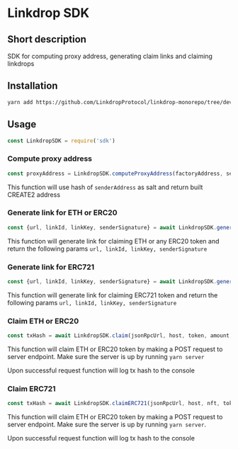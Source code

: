 # Linkdrop SDK

## Short description

SDK for computing proxy address, generating claim links and claiming linkdrops

## Installation

```bash
yarn add https://github.com/LinkdropProtocol/linkdrop-monorepo/tree/dev/sdk
```

## Usage

```js
const LinkdropSDK = require('sdk')
```

### Compute proxy address

```js
const proxyAddress = LinkdropSDK.computeProxyAddress(factoryAddress, senderAddress, masterCopyAddress)
```

This function will use hash of `senderAddress` as salt and return built CREATE2 address


### Generate link for ETH or ERC20

```js
const {url, linkId, linkKey, senderSignature} = await LinkdropSDK.generateLink(jsonRpcUrl, networkId, host, senderPrivateKey, token, amount, expirationTime)
```

This function will generate link for claiming ETH or any ERC20 token and return the following params `url, linkId, linkKey, senderSignature`

### Generate link for ERC721

```js
const {url, linkId, linkKey, senderSignature} = await LinkdropSDK.generateLinkERC721(jsonRpcUrl, networkId, host, senderPrivateKey, nft, tokenId, expirationTime)
```

This function will generate link for claiming ERC721 token and return the following params `url, linkId, linkKey, senderSignature`


### Claim ETH or ERC20

```js
const txHash = await LinkdropSDK.claim(jsonRpcUrl, host, token, amount, expirationTime, linkKey, senderAddress, senderSignature, receiverAddress)
```

This function will claim ETH or ERC20 token by making a POST request to server endpoint. Make sure the server is up by running `yarn server`

Upon successful request function will log tx hash to the console

### Claim ERC721

```js
const txHash = await LinkdropSDK.claimERC721(jsonRpcUrl, host, nft, tokenId, expirationTime, linkKey, senderAddress, senderSignature, receiverAddress)
```

This function will claim ETH or ERC20 token by making a POST request to server endpoint. Make sure the server is up by running `yarn server`.

Upon successful request function will log tx hash to the console